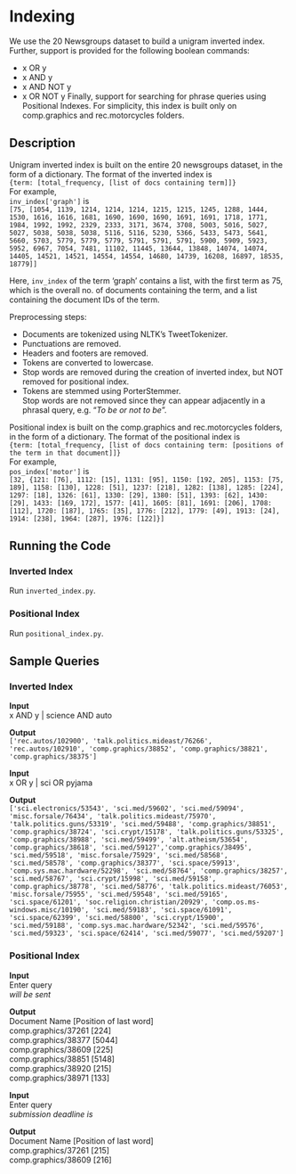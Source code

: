 # Indexing

We use the 20 Newsgroups dataset to build a unigram inverted index.
Further, support is provided for the following boolean commands:
- x OR y
- x AND y
- x AND NOT y
- x OR NOT y
Finally, support for searching for phrase queries using Positional Indexes. For simplicity, this index is built only on comp.graphics and rec.motorcycles folders.

## Description

Unigram inverted index is built on the entire 20 newsgroups dataset, in the form of a dictionary. The format of the inverted index is <br/>
`{term: [total_frequency, [list of docs containing term]]}`<br/>
For example,\
`inv_index['graph']` is\
`[75, [1054, 1139, 1214, 1214, 1214, 1215, 1215, 1245, 1288, 1444, 1530, 1616,
1616, 1681, 1690, 1690, 1690, 1691, 1691, 1718, 1771, 1984, 1992, 1992, 2329,
2333, 3171, 3674, 3708, 5003, 5016, 5027, 5027, 5038, 5038, 5038, 5116, 5116,
5230, 5366, 5433, 5473, 5641, 5660, 5703, 5779, 5779, 5779, 5791, 5791, 5791,
5900, 5909, 5923, 5952, 6967, 7054, 7481, 11102, 11445, 13644, 13848, 14074,
14074, 14405, 14521, 14521, 14554, 14554, 14680, 14739, 16208, 16897,
18535, 18779]]`<br/>

Here, `inv_index` of the term ‘graph’ contains a list, with the first term as 75, which is the overall no. of documents containing the term, and a list containing the document IDs of the term.

Preprocessing steps:
- Documents are tokenized using NLTK’s TweetTokenizer.
- Punctuations are removed.
- Headers and footers are removed.
- Tokens are converted to lowercase.
- Stop words are removed during the creation of inverted index, but NOT removed for positional index.
- Tokens are stemmed using PorterStemmer.<br/>
Stop words are not removed since they can appear adjacently in a phrasal query, e.g. “*To be or not to be*”.  

Positional index is built on the comp.graphics and rec.motorcycles folders, in the form of a dictionary. The format of the positional index is  
`{term: [total_frequency, [list of docs containing term: [positions of the term in that
document]]}`\
For example,\
`pos_index['motor']` is\
`[32, {121: [76], 1112: [15], 1131: [95], 1150: [192, 205], 1153: [75, 189], 1158: [130], 1228: [51],
1237: [218], 1282: [138], 1285: [224], 1297: [18], 1326: [61], 1330: [29], 1380: [51], 1393: [62],
1430: [29], 1433: [169, 172], 1577: [41], 1605: [81], 1691: [206], 1708: [112], 1720: [187], 1765:
[35], 1776: [212], 1779: [49], 1913: [24], 1914: [238], 1964: [287], 1976: [122]}]`

## Running the Code

### Inverted Index
Run `inverted_index.py`.

### Positional Index
Run `positional_index.py`.

## Sample Queries

### Inverted Index

**Input**\
x AND y | science AND auto

**Output**\
`['rec.autos/102900', 'talk.politics.mideast/76266', 'rec.autos/102910', 'comp.graphics/38852',
'comp.graphics/38821', 'comp.graphics/38375']`

**Input**\
x OR y | sci OR pyjama

**Output**\
`['sci.electronics/53543', 'sci.med/59602', 'sci.med/59094', 'misc.forsale/76434',
'talk.politics.mideast/75970', 'talk.politics.guns/53319', 'sci.med/59488', 'comp.graphics/38851',
'comp.graphics/38724', 'sci.crypt/15178', 'talk.politics.guns/53325', 'comp.graphics/38988',
'sci.med/59499', 'alt.atheism/53654', 'comp.graphics/38618', 'sci.med/59127','comp.graphics/38495', 'sci.med/59518', 'misc.forsale/75929', 'sci.med/58568', 'sci.med/58578',
'comp.graphics/38377', 'sci.space/59913', 'comp.sys.mac.hardware/52298', 'sci.med/58764',
'comp.graphics/38257', 'sci.med/58767', 'sci.crypt/15998', 'sci.med/59158',
'comp.graphics/38778', 'sci.med/58776', 'talk.politics.mideast/76053', 'misc.forsale/75955',
'sci.med/59548', 'sci.med/59165', 'sci.space/61201', 'soc.religion.christian/20929',
'comp.os.ms-windows.misc/10190', 'sci.med/59183', 'sci.space/61091', 'sci.space/62399',
'sci.med/58800', 'sci.crypt/15900', 'sci.med/59188', 'comp.sys.mac.hardware/52342',
'sci.med/59576', 'sci.med/59323', 'sci.space/62414', 'sci.med/59077', 'sci.med/59207']`

### Positional Index

**Input**<br/>
Enter query<br/>
*will be sent*

**Output**<br/>
Document Name [Position of last word]<br/>
comp.graphics/37261 [224]<br/>
comp.graphics/38377 [5044]<br/>
comp.graphics/38609 [225]<br/>
comp.graphics/38851 [5148]<br/>
comp.graphics/38920 [215]<br/>
comp.graphics/38971 [133]

**Input**<br/>
Enter query<br/>
*submission deadline is*

**Output**<br/>
Document Name [Position of last word]<br/>
comp.graphics/37261 [215]<br/>
comp.graphics/38609 [216]
